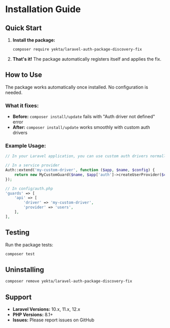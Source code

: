 # Installation Guide

## Quick Start

1. **Install the package:**
   ```bash
   composer require yekta/laravel-auth-package-discovery-fix
   ```

2. **That's it!** The package automatically registers itself and applies the fix.

## How to Use

The package works automatically once installed. No configuration is needed.

### What it fixes:

- **Before:** `composer install/update` fails with "Auth driver not defined" error
- **After:** `composer install/update` works smoothly with custom auth drivers

### Example Usage:

```php
// In your Laravel application, you can use custom auth drivers normally:

// In a service provider
Auth::extend('my-custom-driver', function ($app, $name, $config) {
    return new MyCustomGuard($name, $app['auth']->createUserProvider($config['provider']));
});

// In config/auth.php
'guards' => [
    'api' => [
        'driver' => 'my-custom-driver',
        'provider' => 'users',
    ],
],
```

## Testing

Run the package tests:

```bash
composer test
```

## Uninstalling

```bash
composer remove yekta/laravel-auth-package-discovery-fix
```

## Support

- **Laravel Versions:** 10.x, 11.x, 12.x
- **PHP Versions:** 8.1+
- **Issues:** Please report issues on GitHub
